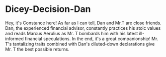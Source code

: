 # Dicey-Decision-Dan
Hey, it's Constance here! As far as I can tell, Dan and Mr.T are close friends. Dan, the experienced financial advisor, constantly practices his stoic values and reads Marcus Aerulius as Mr. T bombards him with his latest ill-informed financial speculations. In the end, it's a great companionship! Mr. T's tantalizing traits combined with Dan's diluted-down declarations give Mr. T the best possible returns.  
